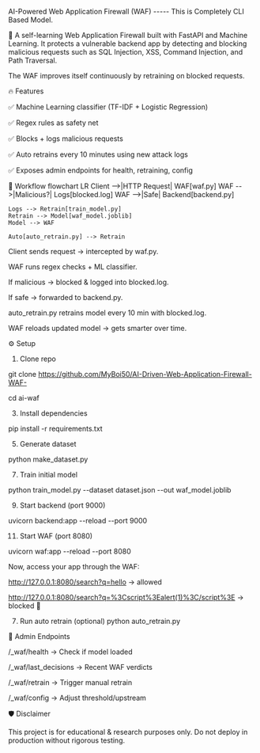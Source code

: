 AI-Powered Web Application Firewall (WAF) ----- This is Completely CLI Based Model.

🚀 A self-learning Web Application Firewall built with FastAPI and Machine Learning.
It protects a vulnerable backend app by detecting and blocking malicious requests such as SQL Injection, XSS, Command Injection, and Path Traversal.

The WAF improves itself continuously by retraining on blocked requests.

🔥 Features

✅ Machine Learning classifier (TF-IDF + Logistic Regression)

✅ Regex rules as safety net

✅ Blocks + logs malicious requests

✅ Auto retrains every 10 minutes using new attack logs

✅ Exposes admin endpoints for health, retraining, config

📂 Workflow
flowchart LR
    Client -->|HTTP Request| WAF[waf.py]
    WAF -->|Malicious?| Logs[blocked.log]
    WAF -->|Safe| Backend[backend.py]

    Logs --> Retrain[train_model.py]
    Retrain --> Model[waf_model.joblib]
    Model --> WAF

    Auto[auto_retrain.py] --> Retrain


Client sends request → intercepted by waf.py.

WAF runs regex checks + ML classifier.

If malicious → blocked & logged into blocked.log.

If safe → forwarded to backend.py.

auto_retrain.py retrains model every 10 min with blocked.log.

WAF reloads updated model → gets smarter over time.

⚙️ Setup
1. Clone repo
   
git clone https://github.com/MyBoi50/AI-Driven-Web-Application-Firewall-WAF-

cd ai-waf

3. Install dependencies
   
pip install -r requirements.txt

5. Generate dataset
   
python make_dataset.py

7. Train initial model
   
python train_model.py --dataset dataset.json --out waf_model.joblib

9. Start backend (port 9000)
    
uvicorn backend:app --reload --port 9000

11. Start WAF (port 8080)
    
uvicorn waf:app --reload --port 8080


Now, access your app through the WAF:

http://127.0.0.1:8080/search?q=hello
 → allowed

http://127.0.0.1:8080/search?q=%3Cscript%3Ealert(1)%3C/script%3E
 → blocked 🚫

7. Run auto retrain (optional)
python auto_retrain.py

🔧 Admin Endpoints

/_waf/health → Check if model loaded

/_waf/last_decisions → Recent WAF verdicts

/_waf/retrain → Trigger manual retrain

/_waf/config → Adjust threshold/upstream

🛡️ Disclaimer

This project is for educational & research purposes only.
Do not deploy in production without rigorous testing.



